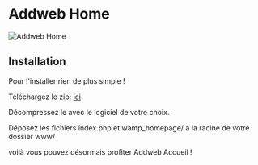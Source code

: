 # Addweb Home

![Addweb Home](http://sopht.fr/home/logo.png)

## Installation 
Pour l'installer rien de plus simple ! 

Téléchargez le zip: [ici](https://bitbucket.org/RomainJeff/addweb-homepage/get/master.zip)

Décompressez le avec le logiciel de votre choix.

Déposez les fichiers index.php et wamp_homepage/ a la racine de votre dossier www/ 

voilà vous pouvez désormais profiter Addweb Accueil ! 
